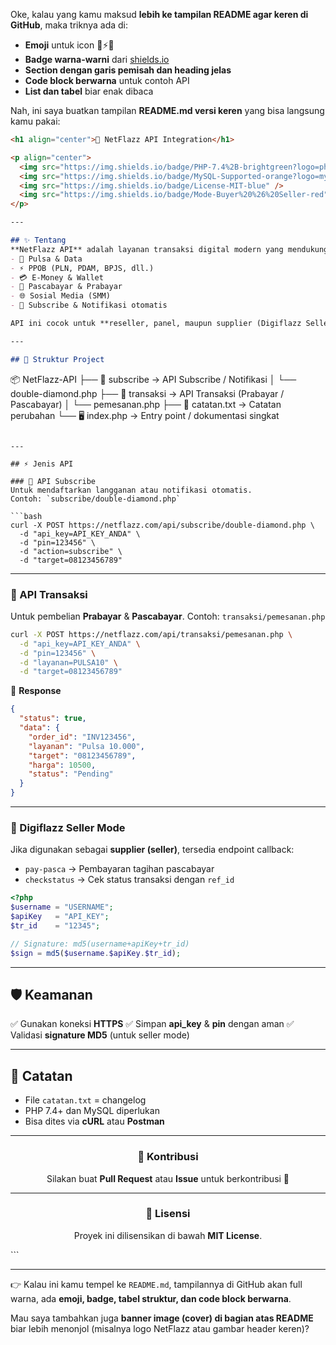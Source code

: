 Oke, kalau yang kamu maksud **lebih ke tampilan README agar keren di GitHub**, maka triknya ada di:

* **Emoji** untuk icon 🔑⚡📡
* **Badge warna-warni** dari [shields.io](https://shields.io)
* **Section dengan garis pemisah dan heading jelas**
* **Code block berwarna** untuk contoh API
* **List dan tabel** biar enak dibaca

Nah, ini saya buatkan tampilan **README.md versi keren** yang bisa langsung kamu pakai:

```markdown
<h1 align="center">🚀 NetFlazz API Integration</h1>

<p align="center">
  <img src="https://img.shields.io/badge/PHP-7.4%2B-brightgreen?logo=php&logoColor=white" />
  <img src="https://img.shields.io/badge/MySQL-Supported-orange?logo=mysql&logoColor=white" />
  <img src="https://img.shields.io/badge/License-MIT-blue" />
  <img src="https://img.shields.io/badge/Mode-Buyer%20%26%20Seller-red" />
</p>

---

## ✨ Tentang
**NetFlazz API** adalah layanan transaksi digital modern yang mendukung:
- 📱 Pulsa & Data
- ⚡ PPOB (PLN, PDAM, BPJS, dll.)
- 💳 E-Money & Wallet
- 📡 Pascabayar & Prabayar
- 🌐 Sosial Media (SMM)
- 🔔 Subscribe & Notifikasi otomatis  

API ini cocok untuk **reseller, panel, maupun supplier (Digiflazz Seller Integration).**

---

## 📂 Struktur Project
```

📦 NetFlazz-API
├── 📁 subscribe        → API Subscribe / Notifikasi
│   └── double-diamond.php
├── 📁 transaksi        → API Transaksi (Prabayar / Pascabayar)
│   └── pemesanan.php
├── 📝 catatan.txt      → Catatan perubahan
└── 🖥️ index.php        → Entry point / dokumentasi singkat

````

---

## ⚡ Jenis API

### 🔔 API Subscribe
Untuk mendaftarkan langganan atau notifikasi otomatis.  
Contoh: `subscribe/double-diamond.php`

```bash
curl -X POST https://netflazz.com/api/subscribe/double-diamond.php \
  -d "api_key=API_KEY_ANDA" \
  -d "pin=123456" \
  -d "action=subscribe" \
  -d "target=08123456789"
````

---

### 💸 API Transaksi

Untuk pembelian **Prabayar** & **Pascabayar**.
Contoh: `transaksi/pemesanan.php`

```bash
curl -X POST https://netflazz.com/api/transaksi/pemesanan.php \
  -d "api_key=API_KEY_ANDA" \
  -d "pin=123456" \
  -d "layanan=PULSA10" \
  -d "target=08123456789"
```

📌 **Response**

```json
{
  "status": true,
  "data": {
    "order_id": "INV123456",
    "layanan": "Pulsa 10.000",
    "target": "08123456789",
    "harga": 10500,
    "status": "Pending"
  }
}
```

---

### 🏦 Digiflazz Seller Mode

Jika digunakan sebagai **supplier (seller)**, tersedia endpoint callback:

* `pay-pasca` → Pembayaran tagihan pascabayar
* `checkstatus` → Cek status transaksi dengan `ref_id`

```php
<?php
$username = "USERNAME";
$apiKey   = "API_KEY";
$tr_id    = "12345";

// Signature: md5(username+apiKey+tr_id)
$sign = md5($username.$apiKey.$tr_id);
```

---

## 🛡️ Keamanan

✅ Gunakan koneksi **HTTPS**
✅ Simpan **api\_key** & **pin** dengan aman
✅ Validasi **signature MD5** (untuk seller mode)

---

## 📜 Catatan

* File `catatan.txt` = changelog
* PHP 7.4+ dan MySQL diperlukan
* Bisa dites via **cURL** atau **Postman**

---

<h3 align="center">🤝 Kontribusi</h3>
<p align="center">
Silakan buat <b>Pull Request</b> atau <b>Issue</b> untuk berkontribusi 🚀
</p>

---

<h3 align="center">📜 Lisensi</h3>
<p align="center">
Proyek ini dilisensikan di bawah <b>MIT License</b>.
</p>
```

---

👉 Kalau ini kamu tempel ke `README.md`, tampilannya di GitHub akan full warna, ada **emoji, badge, tabel struktur, dan code block berwarna**.

Mau saya tambahkan juga **banner image (cover) di bagian atas README** biar lebih menonjol (misalnya logo NetFlazz atau gambar header keren)?
